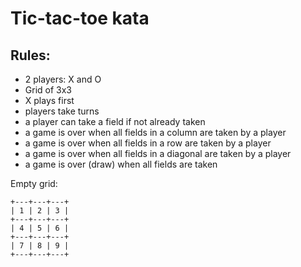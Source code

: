 # Tic-tac-toe kata

## Rules:
- 2 players: X and O
- Grid of 3x3
- X plays first
- players take turns
- a player can take a field if not already taken
- a game is over when all fields in a column are taken by a player
- a game is over when all fields in a row are taken by a player
- a game is over when all fields in a diagonal are taken by a player
- a game is over (draw) when all fields are taken

Empty grid:

    +---+---+---+
    | 1 | 2 | 3 |
    +---+---+---+
    | 4 | 5 | 6 |
    +---+---+---+
    | 7 | 8 | 9 |
    +---+---+---+


